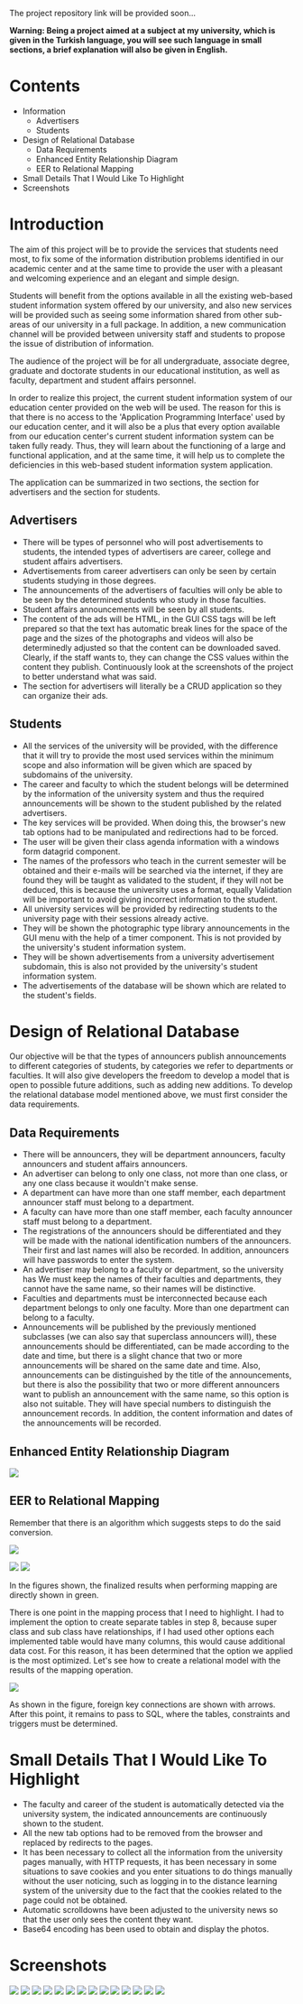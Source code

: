 

The project repository link will be provided soon...

**Warning: Being a project aimed at a subject at my university, which is given in the Turkish language, you will see such language in small sections, a brief explanation will also be given in English.**

# Contents

- Information
	- Advertisers
	- Students
- Design of Relational Database
	- Data Requirements
	- Enhanced Entity Relationship Diagram
	- EER to Relational Mapping
- Small Details That I Would Like To Highlight
- Screenshots

# Introduction

The aim of this project will be to provide the services that students need most, to fix some of the information distribution problems identified in our academic center and at the same time to provide the user with a pleasant and welcoming experience and an elegant and simple design.

Students will benefit from the options available in all the existing web-based student information system offered by our university, and also new services will be provided such as seeing some information shared from other sub-areas of our university in a full package. In addition, a new communication channel will be provided between university staff and students to propose the issue of distribution of information.

The audience of the project will be for all undergraduate, associate degree, graduate and doctorate students in our educational institution, as well as faculty, department and student affairs personnel.

In order to realize this project, the current student information system of our education center provided on the web will be used. The reason for this is that there is no access to the 'Application Programming Interface' used by our education center, and it will also be a plus that every option available from our education center's current student information system can be taken fully ready. Thus, they will learn about the functioning of a large and functional application, and at the same time, it will help us to complete the deficiencies in this web-based student information system application.

The application can be summarized in two sections, the section for advertisers and the section for students.

## Advertisers

- There will be types of personnel who will post advertisements to students, the intended types of advertisers are career, college and student affairs advertisers.
- Advertisements from career advertisers can only be seen by certain students studying in those degrees.
- The announcements of the advertisers of faculties will only be able to be seen by the determined students who study in those faculties.
- Student affairs announcements will be seen by all students.
- The content of the ads will be HTML, in the GUI CSS tags will be left prepared so that the text has automatic break lines for the space of the page and the sizes of the photographs and videos will also be determinedly adjusted so that the content can be downloaded saved. Clearly, if the staff wants to, they can change the CSS values ​​within the content they publish. Continuously look at the screenshots of the project to better understand what was said.
- The section for advertisers will literally be a CRUD application so they can organize their ads.

## Students
- All the services of the university will be provided, with the difference that it will try to provide the most used services within the minimum scope and also information will be given which are spaced by subdomains of the university.
- The career and faculty to which the student belongs will be determined by the information of the university system and thus the required announcements will be shown to the student published by the related advertisers.
- The key services will be provided. When doing this, the browser's new tab options had to be manipulated and redirections had to be forced.
- The user will be given their class agenda information with a windows form datagrid component.
- The names of the professors who teach in the current semester will be obtained and their e-mails will be searched via the internet, if they are found they will be taught as validated to the student, if they will not be deduced, this is because the university uses a format, equally Validation will be important to avoid giving incorrect information to the student.
- All university services will be provided by redirecting students to the university page with their sessions already active.
- They will be shown the photographic type library announcements in the GUI menu with the help of a timer component. This is not provided by the university's student information system.
- They will be shown advertisements from a university advertisement subdomain, this is also not provided by the university's student information system.
- The advertisements of the database will be shown which are related to the student's fields.


# Design of Relational Database 

Our objective will be that the types of announcers publish announcements to different categories of students, by categories we refer to departments or faculties. It will also give developers the freedom to develop a model that is open to possible future additions, such as adding new additions. To develop the relational database model mentioned above, we must first consider the data requirements.

## Data Requirements

- There will be announcers, they will be department announcers, faculty announcers and student affairs announcers.
- An advertiser can belong to only one class, not more than one class, or any one class because it wouldn't make sense.
- A department can have more than one staff member, each department announcer staff must belong to a department.
- A faculty can have more than one staff member, each faculty announcer staff must belong to a department.
- The registrations of the announcers should be differentiated and they will be made with the national identification numbers of the announcers. Their first and last names will also be recorded. In addition, announcers will have passwords to enter the system.
- An advertiser may belong to a faculty or department, so the university has
We must keep the names of their faculties and departments, they cannot have the same name, so their names will be distinctive.
- Faculties and departments must be interconnected because each department belongs to only one faculty. More than one department can belong to a faculty.
- Announcements will be published by the previously mentioned subclasses (we can also say that superclass announcers will), these announcements should be differentiated, can be made according to the date and time, but there is a slight chance that two or more announcements will be shared on the same date and time. Also, announcements can be distinguished by the title of the announcements, but there is also the possibility that two or more different announcers want to publish an announcement with the same name, so this option is also not suitable. They will have special numbers to distinguish the announcement records. In addition, the content information and dates of the announcements will be recorded.

## Enhanced Entity Relationship Diagram

![](https://drive.google.com/uc?id=1NqCQRBtv9IGpi4kZbPB4IXF9dI8ssn4G)

## EER to Relational Mapping

Remember that there is an algorithm which suggests steps to do the said conversion.

![](https://image.slidesharecdn.com/ereertorelationalmapping-120305102127-phpapp02/95/er-eer-to-relational-mapping-2-728.jpg?cb=1330943956)


![](https://drive.google.com/uc?id=17JhSsrbCmqvYcm5uE3wUChzXzMGHTK2e)
![](https://drive.google.com/uc?id=1QWYhNahjUQVsSvdBgoMHCH8l8jNWDi5h)

In the figures shown, the finalized results when performing mapping are directly shown in green.

There is one point in the mapping process that I need to highlight. I had to implement the option to create separate tables in step 8, because super class and sub class have relationships, if I had used other options each implemented table would have many columns, this would cause additional data cost. For this reason, it has been determined that the option we applied is the most optimized.
Let's see how to create a relational model with the results of the mapping operation.

![](https://drive.google.com/uc?id=1PNX3HOoCTDWjqJh13HiAzalg9AzW5Gvl)

As shown in the figure, foreign key connections are shown with arrows.
After this point, it remains to pass to SQL, where the tables, constraints and triggers must be determined.

# Small Details That I Would Like To Highlight

- The faculty and career of the student is automatically detected via the university system, the indicated announcements are continuously shown to the student.
- All the new tab options had to be removed from the browser and replaced by redirects to the pages.
- It has been necessary to collect all the information from the university pages manually, with HTTP requests, it has been necessary in some situations to save cookies and you enter situations to do things manually without the user noticing, such as logging in to the distance learning system of the university due to the fact that the cookies related to the page could not be obtained.
- Automatic scrolldowns have been adjusted to the university news so that the user only sees the content they want.
- Base64 encoding has been used to obtain and display the photos.

# Screenshots

![](https://drive.google.com/uc?id=1R14PjuEqafAhqfQOtuMAA606mr3_Vcwv)
![](https://drive.google.com/uc?id=1eQskhNa0FHSaig_xYpukFEz8_aQ3G_DR)
![](https://drive.google.com/uc?id=1800t4xrQHdiP-78DpeYqXLO1knG6xmxx)
![](https://drive.google.com/uc?id=140OLYh-rxO-QsngSJuE9zd-7boViiI9V)
![](https://drive.google.com/uc?id=1COxFF-PFPqZwNFXYHs5TJADNZgGT1Uc-)
![](https://drive.google.com/uc?id=1-PPZPMATKSoykGAZOUe24DpE8a7mb6rF)
![](https://drive.google.com/uc?id=12jWwaGm8Aqterdvp_7vYGWzuV0U95vwB)
![](https://drive.google.com/uc?id=14XqwK4fQ2qLKaLHU7uxPLJNEbkB7ZOzF)
![](https://drive.google.com/uc?id=1C6XH_nQUzE3W39uCRJLFkeIA_rDNp-6O)
![](https://drive.google.com/uc?id=1LW2CWQZqYA3swqeIzUNjoMdXQF0_-iGR)
![](https://drive.google.com/uc?id=1SMj6fg2EWgeeYLprWOt9P9ovUqp33QMu)
![](https://drive.google.com/uc?id=1lRAj1Sq72QbcSAC4yFAF4vgz4_6L3hNb)
![](https://drive.google.com/uc?id=1nNirh4vNU4jZUsA-hkl7tZWPUVucOzks)
![](https://drive.google.com/uc?id=1qnyFc9VuLo__bL5EMWdQglEpatXBepSR)

